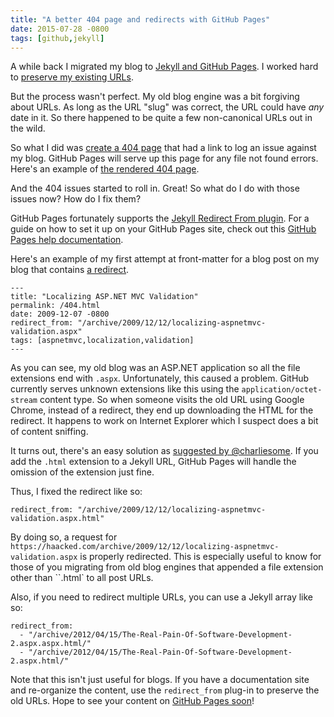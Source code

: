 ```yaml
---
title: "A better 404 page and redirects with GitHub Pages"
date: 2015-07-28 -0800
tags: [github,jekyll]
---
```


A while back I migrated my blog to [Jekyll and GitHub Pages](https://haacked.com/archive/2013/12/02/dr-jekyll-and-mr-haack/). I worked hard to [preserve my existing URLs](https://haacked.com/archive/2013/12/03/jekyll-url-extensions/).

But the process wasn't perfect. My old blog engine was a bit forgiving about URLs. As long as the URL "slug" was correct, the URL could have _any_ date in it. So there happened to be quite a few non-canonical URLs out in the wild.

So what I did was [create a 404 page](https://github.com/Haacked/haacked.com/blob/gh-pages/404.html) that had a link to log an issue against my blog. GitHub Pages will serve up this page for any file not found errors. Here's an example of [the rendered 404 page](https://haacked.com/file-not-found).

And the 404 issues started to roll in. Great! So what do I do with those issues now? How do I fix them?

GitHub Pages fortunately supports the [Jekyll Redirect From plugin](https://help.github.com/articles/redirects-on-github-pages/). For a guide on how to set it up on your GitHub Pages site, check out this [GitHub Pages help documentation](https://help.github.com/articles/redirects-on-github-pages/).

Here's an example of my first attempt at front-matter for a blog post on my blog that contains [a redirect](https://github.com/Haacked/haacked.com/pull/215/files#diff-9e168ebaefc83b0e55df0ee649a693edR7).

```
---
title: "Localizing ASP.NET MVC Validation"
permalink: /404.html
date: 2009-12-07 -0800
redirect_from: "/archive/2009/12/12/localizing-aspnetmvc-validation.aspx"
tags: [aspnetmvc,localization,validation]
---
```

As you can see, my old blog was an ASP.NET application so all the file extensions end with `.aspx`. Unfortunately, this caused a problem. GitHub currently serves unknown extensions like this using the `application/octet-stream` content type. So when someone visits the old URL using Google Chrome, instead of a redirect, they end up downloading the HTML for the redirect. It happens to work on Internet Explorer which I suspect does a bit of content sniffing.

It turns out, there's an easy solution as [suggested by @charliesome](https://github.com/Haacked/haacked.com/pull/215/files#r35655387). If you add the `.html` extension to a Jekyll URL, GitHub Pages will handle the omission of the extension just fine.

Thus, I fixed the redirect like so:

```
redirect_from: "/archive/2009/12/12/localizing-aspnetmvc-validation.aspx.html"
```

By doing so, a request for `https://haacked.com/archive/2009/12/12/localizing-aspnetmvc-validation.aspx` is properly redirected. This is especially useful to know for those of you migrating from old blog engines that appended a file extension other than ``.html` to all post URLs.

Also, if you need to redirect multiple URLs, you can use a Jekyll array like so:

```
redirect_from:
  - "/archive/2012/04/15/The-Real-Pain-Of-Software-Development-2.aspx.aspx.html/"
  - "/archive/2012/04/15/The-Real-Pain-Of-Software-Development-2.aspx.html/"
```

Note that this isn't just useful for blogs. If you have a documentation site and re-organize the content, use the `redirect_from` plug-in to preserve the old URLs. Hope to see your content on [GitHub Pages soon](https://pages.github.com/)!

